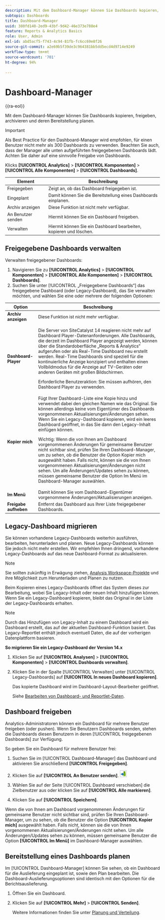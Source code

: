 ```yaml
---
description: Mit dem Dashboard-Manager können Sie Dashboards kopieren, freigeben, archivieren und deren Bereitstellung planen.
subtopic: Dashboards
title: Dashboard-Manager
uuid: 380fd148-2ed9-43bf-9d42-46e373e788e4
feature: Reports & Analytics Basics
role: User, Admin
exl-id: abd5acf5-f743-4c94-81fb-fc6cc69e8f26
source-git-commit: a2e69b5f39de3c964381bb5dd5ecd4d9714e9249
workflow-type: tm+mt
source-wordcount: '701'
ht-degree: 94%

---
```


# Dashboard-Manager

{{ra-eol}}

Mit dem Dashboard-Manager können Sie Dashboards kopieren, freigeben, archivieren und deren Bereitstellung planen.

>[!IMPORTANT]
>
>Als Best Practice für den Dashboard-Manager wird empfohlen, für einen Benutzer nicht mehr als 300 Dashboards zu verwenden. Beachten Sie auch, dass der Manager alle unten aufgeführten freigegebenen Dashboards lädt. Achten Sie daher auf eine sinnvolle Freigabe von Dashboards.

Klicks **[!UICONTROL Analytics]** > **[!UICONTROL Komponenten]** > **[!UICONTROL Alle Komponenten]** > **[!UICONTROL Dashboards]**.

| Element | Beschreibung |
|--- |--- |
| Freigegeben | Zeigt an, ob das Dashboard freigegeben ist. |
| Eingeplant | Damit können Sie die Bereitstellung eines Dashboards einplanen. |
| Archiv anzeigen | Diese Funktion ist nicht mehr verfügbar. |
| An Benutzer senden | Hiermit können Sie ein Dashboard freigeben. |
| Verwalten | Hiermit können Sie ein Dashboard bearbeiten, kopieren und löschen. |

## Freigegebene Dashboards verwalten

Verwalten freigegebener Dashboards:

1. Navigieren Sie zu **[!UICONTROL Analytics]** > **[!UICONTROL Komponenten]** > **[!UICONTROL Alle Komponenten]** > **[!UICONTROL Dashboards]**.
1. Suchen Sie unter [!UICONTROL „Freigegebene Dashboards“] das freigegebene Dashboard (oder Legacy-Dashboard), das Sie verwalten möchten, und wählen Sie eine oder mehrere der folgenden Optionen:

<table id="choicetable_857E0E816D63404683D4E24DC8D7FC69"> 
 <thead class="chhead sthead"> 
  <th class="choptionhd"> Option </th> 
  <th class="chdeschd"> Beschreibung </th> 
 </thead> 
 <tr class="chrow strow"> 
  <td class="choption"><strong>Archiv anzeigen</strong></td> 
  <td class="chdesc stentry"> Diese Funktion ist nicht mehr verfügbar. </td> 
 </tr> 
 <tr class="chrow strow"> 
  <td class="choption"><strong>Dashboard-Player</strong></td> 
  <td class="chdesc stentry"> <p>Die Server von SiteCatalyst 14 reagieren nicht mehr auf Dashboard Player-Datenanforderungen. Alle Dashboards, die derzeit im Dashboard Player angezeigt werden, können über die Standardoberfläche „Reports &amp; Analytics“ aufgerufen oder als Real-Time Dashboard neu erstellt werden. Real-Time Dashboards sind speziell für die kontinuierliche Anzeige konzipiert und enthalten einen Vollbildmodus für die Anzeige auf TV-Geräten oder anderen Geräten mit großen Bildschirmen. </p> <p>Erforderliche Benutzeraktion: Sie müssen aufhören, den Dashboard Player zu verwenden. </p> </td> 
 </tr> 
 <tr class="chrow strow"> 
  <td class="choption"><strong>Kopier mich</strong></td> 
  <td class="chdesc stentry"> Fügt Ihrer Dashboard-Liste eine Kopie hinzu und verwendet dabei den gleichen Namen wie das Original. Sie können allerdings keine vom Eigentümer des Dashboards vorgenommenen Aktualisierungen/Änderungen sehen. Wenn Sie ein Legacy-Dashboard kopieren, wird ein leeres Dashboard geöffnet, in das Sie dann den Legacy-Inhalt einfügen können. <p>Wichtig: Wenn die von Ihnen am Dashboard vorgenommenen Änderungen für gemeinsame Benutzer nicht sichtbar sind, prüfen Sie Ihren Dashboard-Manager, um zu sehen, ob die Benutzer die Option <span class="uicontrol">Kopier mich</span> ausgewählt haben. Falls nicht, können sie die von Ihnen vorgenommenen Aktualisierungen/Änderungen nicht sehen. Um alle Änderungen/Updates sehen zu können, müssen gemeinsame Benutzer die Option <span class="uicontrol">Im Menü</span> im Dashboard-Manager auswählen. </p> </td> 
 </tr> 
 <tr class="chrow strow"> 
  <td class="choption"><strong>Im Menü</strong></td> 
  <td class="chdesc stentry"> Damit können Sie vom Dashboard-Eigentümer vorgenommene Änderungen/Aktualisierungen anzeigen. </td> 
 </tr> 
 <tr class="chrow strow"> 
  <td class="choption"><strong>Freigabe aufheben</strong></td> 
  <td class="chdesc stentry"> Entfernt das Dashboard aus Ihrer Liste freigegebener Dashboards. </td> 
 </tr> 
</table>

## Legacy-Dashboard migrieren

Sie können vorhandene Legacy-Dashboards weiterhin ausführen, bearbeiten, herunterladen und planen. Neue Legacy-Dashboards können Sie jedoch nicht mehr erstellen. Wir empfehlen Ihnen dringend, vorhandene Legacy-Dashboards auf das neue Dashboard-Format zu aktualisieren.

>[!NOTE]
>
>Sie sollten zukünftig in Erwägung ziehen, [Analysis Workspace-Projekte](https://experienceleague.adobe.com/docs/analytics/analyze/analysis-workspace/home.html?lang=de) und ihre Möglichkeit zum Herunterladen und Planen zu nutzen.

Beim Kopieren eines Legacy-Dashboards öffnet das System dieses zur Bearbeitung, wobei Sie Legacy-Inhalt oder neuen Inhalt hinzufügen können. Wenn Sie ein Legacy-Dashboard kopieren, bleibt das Original in der Liste der Legacy-Dashboards erhalten.

>[!NOTE]
>
>Durch das Hinzufügen von Legacy-Inhalt zu einem Dashboard wird ein Dashboard erstellt, das auf der aktuellen Dashboard-Funktion basiert. Das Legacy-Reportlet enthält jedoch eventuell Daten, die auf der vorherigen Datenplattform basieren.

**So migrieren Sie ein Legacy-Dashboard der Version 14.x**

1. Klicken Sie auf **[!UICONTROL Analysen]** > **[!UICONTROL Komponenten]** > **[!UICONTROL Dashboards verwalten]**.
1. Klicken Sie in der Spalte [!UICONTROL Verwalten] unter [!UICONTROL Legacy-Dashboards] auf **[!UICONTROL In neues Dashboard kopieren]**.

   Das kopierte Dashboard wird im Dashboard-Layout-Bearbeiter geöffnet.

   Siehe [Bearbeiten von Dashboard- und Reportlet-Daten](/help/analyze/reports-analytics/dashboard.md).

## Dashboard freigeben

Analytics-Administratoren können ein Dashboard für mehrere Benutzer freigeben (oder pushen). Wenn Sie Benutzern Dashboards senden, stehen die Dashboards diesen Benutzern in deren [!UICONTROL freigegebenen Dashboards] zur Verfügung.

So geben Sie ein Dashboard für mehrere Benutzer frei:

1. Suchen Sie im [!UICONTROL Dashboard-Manager] das Dashboard und aktivieren Sie anschließend **[!UICONTROL Freigegeben]**.
1. Klicken Sie auf **[!UICONTROL An Benutzer senden]**.  ![](assets/push.png)

1. Wählen Sie auf der Seite [!UICONTROL Dashboard verschieben] die Zielbenutzer aus oder klicken Sie auf **[!UICONTROL Alle markieren]**.
1. Klicken Sie auf **[!UICONTROL Speichern]**.

Wenn die von Ihnen am Dashboard vorgenommenen Änderungen für gemeinsame Benutzer nicht sichtbar sind, prüfen Sie Ihren Dashboard-Manager, um zu sehen, ob die Benutzer die Option **[!UICONTROL Kopier mich]** ausgewählt haben. Falls nicht, können sie die von Ihnen vorgenommenen Aktualisierungen/Änderungen nicht sehen. Um alle Änderungen/Updates sehen zu können, müssen gemeinsame Benutzer die Option **[!UICONTROL Im Menü]** im Dashboard-Manager auswählen.

## Bereitstellung eines Dashboards planen

Im [!UICONTROL Dashboard-Manager] können Sie sehen, ob ein Dashboard für die Auslieferung eingeplant ist, sowie den Plan bearbeiten. Die Dashboard-Auslieferungsoptionen sind identisch mit den Optionen für die Berichtsauslieferung.

1. Öffnen Sie ein Dashboard.
1. Klicken Sie auf **[!UICONTROL Mehr]** > **[!UICONTROL Senden]**.

   Weitere Informationen finden Sie unter [Planung und Verteilung](/help/analyze/reports-analytics/scheduling.md).
